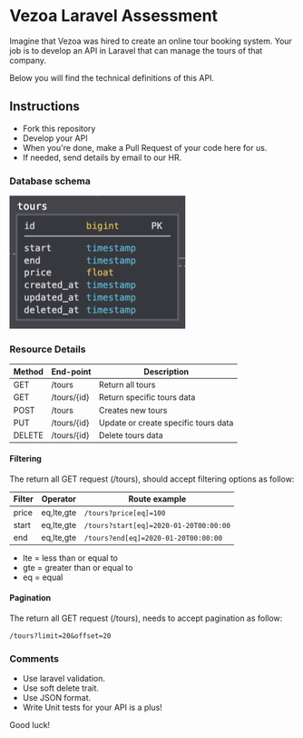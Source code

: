 # Vezoa Laravel Assessment

Imagine that Vezoa was hired to create an online tour booking system. Your job is to develop an API in Laravel that can manage the tours of that company.

Below you will find the technical definitions of this API.

## Instructions

- Fork this repository
- Develop your API
- When you're done, make a Pull Request of your code here for us.
- If needed, send details by email to our HR.

### Database schema

![database-schema.png](database-schema.png)

### Resource Details

| Method|End-point | Description |
|-|-|-|
| GET  | /tours | Return all tours |
| GET  | /tours/{id} | Return specific tours data |
| POST  | /tours | Creates new tours |
| PUT  | /tours/{id} | Update or create specific tours data |
| DELETE  | /tours/{id} | Delete tours data |

#### Filtering

The return all GET request (/tours), should accept filtering options as follow:

|Filter|Operator|Route example|
|-|-|-|
|price|eq,lte,gte|`/tours?price[eq]=100`|
|start|eq,lte,gte|`/tours?start[eq]=2020-01-20T00:00:00`|
|end|eq,lte,gte|`/tours?end[eq]=2020-01-20T00:00:00`|

- lte = less than or equal to
- gte = greater than or equal to
- eq = equal

#### Pagination

The return all GET request (/tours), needs to accept pagination as follow:

```
/tours?limit=20&offset=20
```

### Comments

- Use laravel validation.
- Use soft delete trait.
- Use JSON format.
- Write  Unit tests for your API is a plus! 

Good luck!